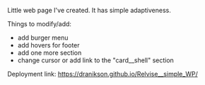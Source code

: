 Little web page I've created. It has simple adaptiveness.

Things to modify/add:
- add burger menu
- add hovers for footer
- add one more section
- change cursor or add link to the "card__shell" section

Deployment link:
https://dranikson.github.io/Relvise__simple_WP/
